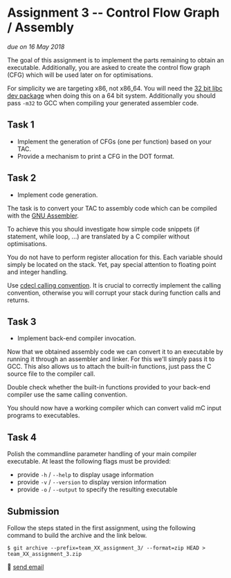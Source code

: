 # Assignment 3 -- Control Flow Graph / Assembly

*due on 16 May 2018*

The goal of this assignment is to implement the parts remaining to obtain an executable.
Additionally, you are asked to create the control flow graph (CFG) which will be used later on for optimisations.

For simplicity we are targeting x86, not x86_64.
You will need the [32 bit libc dev package](https://stackoverflow.com/a/7412698) when doing this on a 64 bit system.
Additionally you should pass `-m32` to GCC when compiling your generated assembler code.

## Task 1

- Implement the generation of CFGs (one per function) based on your TAC.
- Provide a mechanism to print a CFG in the DOT format.

## Task 2

- Implement code generation.

The task is to convert your TAC to assembly code which can be compiled with the [GNU Assembler](https://en.wikipedia.org/wiki/GNU_Assembler).

To achieve this you should investigate how simple code snippets (if statement, while loop, ...) are translated by a C compiler without optimisations.

You do not have to perform register allocation for this.
Each variable should simply be located on the stack.
Yet, pay special attention to floating point and integer handling.

Use [cdecl calling convention](https://en.wikipedia.org/wiki/X86_calling_conventions#cdecl).
It is crucial to correctly implement the calling convention, otherwise you will corrupt your stack during function calls and returns.

## Task 3

- Implement back-end compiler invocation.

Now that we obtained assembly code we can convert it to an executable by running it through an assembler and linker.
For this we'll simply pass it to GCC.
This also allows us to attach the built-in functions, just pass the C source file to the compiler call.

Double check whether the built-in functions provided to your back-end compiler use the same calling convention.

You should now have a working compiler which can convert valid mC input programs to executables.

## Task 4

Polish the commandline parameter handling of your main compiler executable.
At least the following flags must be provided:

- provide `-h` / `--help` to display usage information
- provide `-v` / `--version` to display version information
- provide `-o` / `--output` to specify the resulting executable

## Submission

Follow the steps stated in the first assignment, using the following command to build the archive and the link below.

    $ git archive --prefix=team_XX_assignment_3/ --format=zip HEAD > team_XX_assignment_3.zip

:email: [send email](mailto:alexander.hirsch@uibk.ac.at?subject=703602%20-%20Assignment%203)
